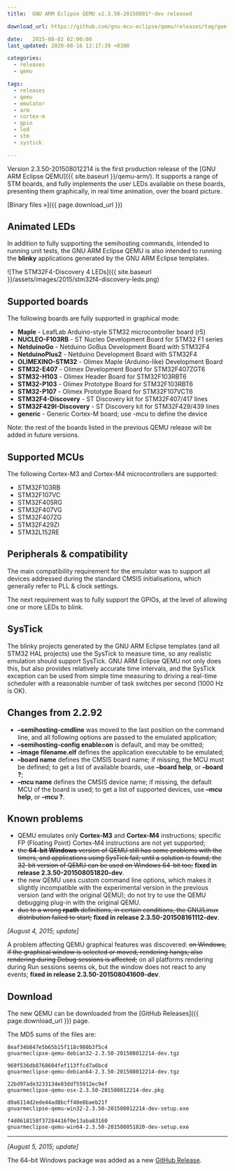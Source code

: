 ```yaml
---
title:  GNU ARM Eclipse QEMU v2.3.50-20150801*-dev released

download_url: https://github.com/gnu-mcu-eclipse/qemu/releases/tag/gae-2.3.50-20150801

date:   2015-08-02 02:00:00
last_updated: 2020-08-16 12:17:39 +0300

categories:
  - releases
  - qemu

tags:
  - releases
  - qemu
  - emulator
  - arm
  - cortex-m
  - gpio
  - led
  - stm
  - systick

---
```


Version 2.3.50-201508012214 is the first production release of the [GNU ARM Eclipse QEMU]({{ site.baseurl }}/qemu-arm/). It supports a range of STM boards, and fully implements the user LEDs available on these boards, presenting them graphically, in real time animation, over the board picture.

[Binary files »]({{ page.download_url }})

## Animated LEDs

In addition to fully supporting the semihosting commands, intended to running unit tests, the GNU ARM Eclipse QEMU is also intended to running the **blinky** applications generated by the GNU ARM Eclipse templates.

![The STM32F4-Discovery 4 LEDs]({{ site.baseurl }}/assets/images/2015/stm32f4-discovery-leds.png)

## Supported boards

The following boards are fully supported in graphical mode:

* **Maple** - LeafLab Arduino-style STM32 microcontroller board (r5)
* **NUCLEO-F103RB** - ST Nucleo Development Board for STM32 F1 series
* **NetduinoGo** - Netduino GoBus Development Board with STM32F4
* **NetduinoPlus2** - Netduino Development Board with STM32F4
* **OLIMEXINO-STM32** - Olimex Maple (Arduino-like) Development Board
* **STM32-E407** - Olimex Development Board for STM32F407ZGT6
* **STM32-H103** - Olimex Header Board for STM32F103RBT6
* **STM32-P103** - Olimex Prototype Board for STM32F103RBT6
* **STM32-P107** - Olimex Prototype Board for STM32F107VCT6
* **STM32F4-Discovery** - ST Discovery kit for STM32F407/417 lines
* **STM32F429I-Discovery** - ST Discovery kit for STM32F429/439 lines
* **generic** - Generic Cortex-M board; use -mcu to define the device

Note: the rest of the boards listed in the previous QEMU release will be added in future versions.

## Supported MCUs

The following Cortex-M3 and Cortex-M4 microcontrollers are supported:

* STM32F103RB
* STM32F107VC
* STM32F405RG
* STM32F407VG
* STM32F407ZG
* STM32F429ZI
* STM32L152RE

## Peripherals & compatibility

The main compatibility requirement for the emulator was to support all devices addressed during the standard CMSIS initialisations, which generally refer to PLL & clock settings.

The next requirement was to fully support the GPIOs, at the level of allowing one or more LEDs to blink.

## SysTick

The blinky projects generated by the GNU ARM Eclipse templates (and all STM32 HAL projects) use the SysTick to measure time, so any realistic emulation should support SysTick. GNU ARM Eclipse QEMU not only does this, but also provides relatively accurate time intervals, and the SysTick exception can be used from simple time measuring to driving a real-time scheduler with a reasonable number of task switches per second (1000 Hz is OK).

## Changes from 2.2.92

* **–semihosting-cmdline** was moved to the last position on the command line, and all following options are passed to the emulated application;
* **–semihosting-config enable=on** is default, and may be omitted;
* **–image filename.elf** defines the application executable to be emulated;
* **–board name** defines the CMSIS board name; if missing, the MCU must be defined; to get a list of available boards, use **–board help**, or **–board ?**;
* **–mcu name** defines the CMSIS device name; if missing, the default MCU of the board is used; to get a list of supported devices, use **–mcu help**, or **–mcu ?**.

## Known problems

* QEMU emulates only **Cortex-M3** and **Cortex-M4** instructions; specific FP (Floating Point) Cortex-M4 instructions are not yet supported;
* <del>the **64-bit Windows** version of QEMU still has some problems with the timers, and applications using SysTick fail; until a solution is found, the 32-bit version of QEMU can be used on Windows 64-bit too;</del> **fixed in release 2.3.50-201508051820-dev**.
* the new QEMU uses custom command line options, which makes it slightly incompatible with the experimental version in the previous version (and with the original QEMU); do not try to use the QEMU debugging plug-in with the original QEMU.
* <del>due to a wrong **rpath** definitions, in certain conditions, the GNU/Linux distribution failed to start;</del> **fixed in release 2.3.50-201508161112-dev**.

_[August 4, 2015; update]_

A problem affecting QEMU graphical features was discovered: <del>on Windows, if the graphical window is selected or moved, rendering hangs; also rendering during Debug sessions is affected;</del> on all platforms rendering during Run sessions seems ok, but the window does not react to any events; **fixed in release 2.3.50-201508041609-dev**.

## Download

The new QEMU can be downloaded from the [GitHub Releases]({{ page.download_url }}) page.

The MD5 sums of the files are:

	8eaf34b847e5b65b15f118c980b3f5c4
	gnuarmeclipse-qemu-debian32-2.3.50-201508012214-dev.tgz

	969f536db8768604fef113ffcd7a6bcd
	gnuarmeclipse-qemu-debian64-2.3.50-201508012214-dev.tgz

	22bd97ade3233134e83ddf55912ec9ef
	gnuarmeclipse-qemu-osx-2.3.50-201508012214-dev.pkg

	d0a6114d2ede44ad8bcff40e8baeb21f
	gnuarmeclipse-qemu-win32-2.3.50-201508012214-dev-setup.exe

	f4d0618158f37284416f0e13aba83160  
	gnuarmeclipse-qemu-win64-2.3.50-201508051820-dev-setup.exe

***
_[August 5, 2015; update]_

The 64-bit Windows package was added as a new [GitHub Release](https://github.com/gnu-mcu-eclipse/qemu/releases/tag/gae-2.3.50-20150805).
